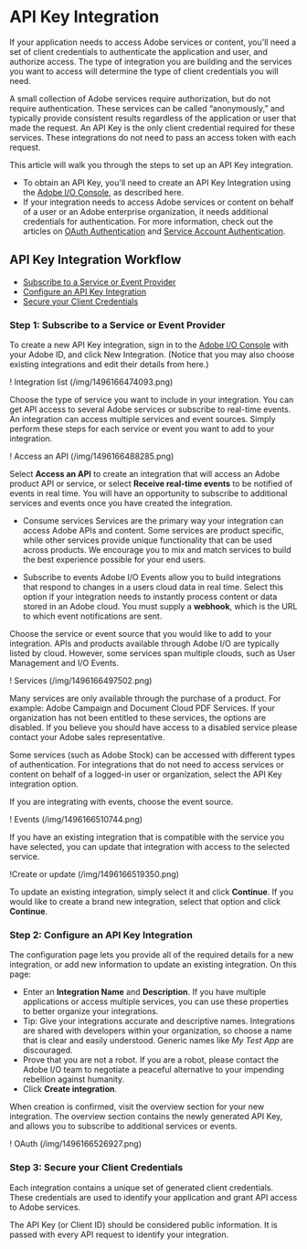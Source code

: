 # API Key Integration
If your application needs to access Adobe services or content, you'll need a set of client credentials to authenticate the application and user, and authorize access. The type of integration you are building and the services you want to access will determine the type of client credentials you will need.

A small collection of Adobe services require authorization, but do not require authentication. These services can be called “anonymously,” and typically provide consistent results regardless of the application or user that made the request. An API Key is the only client credential required for these services. These integrations do not need to pass an access token with each request.

This article will walk you through the steps to set up an API Key integration.

* To obtain an API Key, you'll need to create an API Key Integration using the [Adobe I/O Console](https://console.adobe.io/), as described here.
* If your integration needs to access Adobe services or content on behalf of a user or an Adobe enterprise organization, it needs additional credentials for authentication. For more information, check out the articles on [OAuth Authentication](https://www.adobe.io/apis/cloudplatform/console/authentication/oauth_workflow.html) and [Service Account Authentication](https://www.adobe.io/apis/cloudplatform/console/authentication/jwt_workflow.html).

## API Key Integration Workflow
* [Subscribe to a Service or Event Provider](https://www.adobe.io/apis/cloudplatform/console/authentication/gettingstarted.html#subscribe)
* [Configure an API Key Integration](https://www.adobe.io/apis/cloudplatform/console/authentication/gettingstarted.html#config)
* [Secure your Client Credentials](https://www.adobe.io/apis/cloudplatform/console/authentication/gettingstarted.html#secure)

<a id="subscribe"></a>
### Step 1: Subscribe to a Service or Event Provider
To create a new API Key integration, sign in to the [Adobe I/O Console](https://console.adobe.io/) with your Adobe ID, and click New Integration. (Notice that you may also choose existing integrations and edit their details from here.)

! Integration list (/img/1496166474093.png)

Choose the type of service you want to include in your integration. You can get API access to several Adobe services or subscribe to real-time events. An integration can access multiple services and event sources. Simply perform these steps for each service or event you want to add to your integration.

! Access an API (/img/1496166488285.png)

Select **Access an API** to create an integration that will access an Adobe product API or service, or select **Receive real-time events** to be notified of events in real time. You will have an opportunity to subscribe to additional services and events once you have created the integration.

* Consume services
Services are the primary way your integration can access Adobe APIs and content. Some services are product specific, while other services provide unique functionality that can be used across products. We encourage you to mix and match services to build the best experience possible for your end users.

* Subscribe to events
Adobe I/O Events allow you to build integrations that respond to changes in a users cloud data in real time. Select this option if your integration needs to instantly process content or data stored in an Adobe cloud. You must supply a **webhook**, which is the URL to which event notifications are sent.

Choose the service or event source that you would like to add to your integration. APIs and products available through Adobe I/O are typically listed by cloud. However, some services span multiple clouds, such as User Management and I/O Events.

! Services (/img/1496166497502.png)

Many services are only available through the purchase of a product. For example: Adobe Campaign and Document Cloud PDF Services. If your organization has not been entitled to these services, the options are disabled. If you believe you should have access to a disabled service please contact your Adobe sales representative.

Some services (such as Adobe Stock) can be accessed with different types of authentication. For integrations that do not need to access services or content on behalf of a logged-in user or organization, select the API Key integration option.

If you are integrating with events, choose the event source.

! Events (/img/1496166510744.png)

If you have an existing integration that is compatible with the service you have selected, you can update that integration with access to the selected service.

!Create or update (/img/1496166519350.png)

To update an existing integration, simply select it and click **Continue**.
If you would like to create a brand new integration, select that option and click **Continue**.

<a id="config"></a>
### Step 2: Configure an API Key Integration

The configuration page lets you provide all of the required details for a new integration, or add new information to update an existing integration. On this page:

* Enter an **Integration Name** and **Description**. If you have multiple applications or access multiple services, you can use these properties to better organize your integrations.
* Tip: Give your integrations accurate and descriptive names. Integrations are shared with developers within your organization, so choose a name that is clear and easily understood. Generic names like _My Test App_ are discouraged.
* Prove that you are not a robot. If you are a robot, please contact the Adobe I/O team to negotiate a peaceful alternative to your impending rebellion against humanity.
* Click **Create integration**.

When creation is confirmed, visit the overview section for your new integration. The overview section contains the newly generated API Key, and allows you to subscribe to additional services or events.

! OAuth (/img/1496166526927.png)

<a id="secure"></a>
### Step 3: Secure your Client Credentials

Each integration contains a unique set of generated client credentials. These credentials are used to identify your application and grant API access to Adobe services.

The API Key (or Client ID) should be considered public information. It is passed with every API request to identify your integration.
